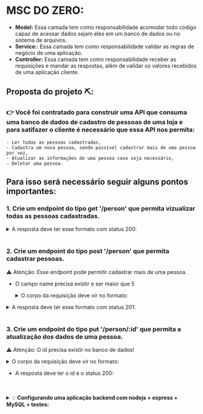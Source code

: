 # MSC DO ZERO: 

- <strong>Model:</strong> Essa camada tem como responsabilidade acomodar todo código capaz de acessar dados sejam eles em um banco de dados ou no sistema de arquivos.
- <strong>Service:</strong>: Essa camada tem como responsabilidade validar as regras de negócio de uma aplicação.
- <strong>Controller:</strong> Essa camada tem como responsabilidade receber as requisições e mandar as respostas, além de validar os valores recebidos de uma aplicação cliente.

## Proposta do projeto ⛏️:

###   👉  Você foi contratado para construir uma API que consuma uma banco de dados de cadastro de pessoas de uma loja e para satifazer o cliente é necessário que essa API nos permita: 
    - Ler todas as pessoas cadastradas,
    - Cadastra um nova pessoa, sendo possível cadastrar mais de uma pessoa por vez,
    - Atualizar as informações de uma pessoa caso seja necessário,
    - Deletar uma pessoa. 


## Para isso será necessário seguir alguns pontos importantes: 

### 1. Crie um endpoint do tipo <strong> get '/person'</strong> que permita vizualizar todas as pessoas cadastradas.
<details><summary>A resposta deve ter esse formato com status 200:</summary>

        [
            {
                "id": 1,
                "name": "Ted Evelyn Mosby",
                "email": "schmoby@email.com",
                "birth_date": "1978-04-25T00:00:00.000Z",
                "cpf": "12345678910"
            },
            {
                "id": 2,
                "name": "Barney Stinson",
                "email": "Swarley@email.com",
                "birth_date": "1975-11-11T00:00:00.000Z",
                "cpf": "33388856480"
            },
            {
                "id": 3,
                "name": "Robin Scherbatsky",
                "email": "sparkles@email.com",
                "birth_date": "1980-07-23T00:00:00.000Z",
                "cpf": "96314785234"
            }
        ]
    
</details>
</br>

### 2. Crie um endpoint do tipo <strong> post '/person'</strong> que permita cadastrar pessoas.
⚠️  Atenção: Esse endpoint pode permitir cadastrar mais de uma pessoa.
- O campo name precisa existir e ser maior que 5

    <details><summary> O corpo da requisição deve vir no formato: </summary>

        [
            {
                "name": "Marshall Eriksen",
                "email": "marshmallow@email.com",
                "birthDate": "1978-02-15",
                "cpf": "25639874125"
            },
            {
                "name": "Lily Aldrin",
                "email": "lilypad@email.com",
                "birthDate": "1978-03-24",
                "cpf": "12348569741"
            }
        ]
</details>

<details><summary>A resposta deve ter esse formato com status 201:</summary>

        [
            {
                "id": 1,
                "name": "Ted Evelyn Mosby",
                "email": "schmoby@email.com",
                "birth_date": "1978-04-25T00:00:00.000Z",
                "cpf": "12345678910"
            },
            {
                "id": 2,
                "name": "Barney Stinson",
                "email": "Swarley@email.com",
                "birth_date": "1975-11-11T00:00:00.000Z",
                "cpf": "33388856480"
            },
            {
                "id": 3,
                "name": "Robin Scherbatsky",
                "email": "sparkles@email.com",
                "birth_date": "1980-07-23T00:00:00.000Z",
                "cpf": "96314785234"
            },
            {
                "id": 4,
                "name": "Marshall Eriksen",
                "email": "marshmallow@email.com",
                "birthDate": "1978-02-15",
                "cpf": "25639874125"
            },
            {
                "id": 5,
                "name": "Lily Aldrin",
                "email": "lilypad@email.com",
                "birthDate": "1978-03-24",
                "cpf": "12348569741"
            }
        ]
    
</details>
</br>

### 3. Crie um endpoint do tipo <strong> put '/person/:id'</strong> que permita a atualização dos dados de uma pessoa.

⚠️  Atenção: O id precisa existir no banco de dados!

<details><summary> O corpo da requisição deve vir no formato: </summary>

    {
        "name": "Barnabus  Stinson",
        "email": "daddyshome@email.com",
        "birthDate": "1975-11-11",
        "cpf": "33388856480"
    }

</details>

- A resposta deve ter o id e o status 200:

</br>
</br>
<details>
<summary> 💡 <strong>Configurando uma aplicação backend com nodejs + express + MySQL + testes:</strong></summary>

### Configurando o node

1. Inicia o node: 
    ```sh
    npm init -y
    ```
2. Instala o nodemon: 
    ```sh
    npm install -D nodemon
    ```
    - 📌 a flag "-D" significa que será instalado como dependência de desenvolvimento
</br>

### Configurando o express

1. Instala o express:
    ```sh
    npm install express
    ```
    - 📌 o Router é nativo do express

</br>

### Instalando o banco de dados - MySQL

1. Instala o MySQL:
    ```sh
    npm i mysql2
    ```

2. Instala o dotenv:
    ```sh
    npm i dotenv
    ```
</br>

### Instalando os frameworks de teste

1. Instala o mocha e chai:
    ```sh
    npm i -D mocha chai
    ```

2. Instala o sinon:
    ```sh
    npm i -D sinon
    ```

<details><summary> 💻  Configurando o package.json </summary>

```
    ...
    "scripts": {
        "test": "jest --config ./jest.config.js --runInBand --detectOpenHandles",
        "test:mocha": "nyc --all --include src/models --include src/services --include src/controllers mocha tests/unit/**/*.js --exit",
        "start": "node src/server.js",
        "debug": "nodemon --ignore coverage --inspect=0.0.0.0:9229 src/server.js"
    },
    ...
```
</details>
</br>

<details><summary> ⚙️ Configurando a conexão do banco com o express </summary>

```
    const mysql = require('mysql2/promise');

    require('dotenv').config(); // não se esqueça de configurar suas variáveis de ambiente aqui na configuração

    const connection = mysql.createPool({
    host: process.env.MYSQL_HOST,
    user: process.env.MYSQL_USER,
    password: process.env.MYSQL_PASSWORD,
    database: process.env.MYSQL_DATABASE,
    });

    module.exports = connection;
```

 - ⚠️ As variáveis de ambiente são declaradas no arquivo .env ou no docker caso esteja utilizando um container! ⚠️ 

</details>

</br>

### Bibliotecas que auxiliam:

- Biblioteca de status HTTP:
    ```sh
    npm i http-status-codes
    ``` 
    - 📌 Possui uma biblioteca de status HTTP

- Biblioteca de tratamento de erros:
    ```sh
    npm install express-async-errors
    ```
    - 📌 Ajuda no tratamento de erros sem precisar usar o try/catch
</details>


